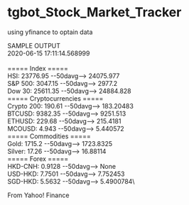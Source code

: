 # tgbot_Stock_Market_Tracker
using yfinance to optain data

SAMPLE OUTPUT\
2020-06-15 17:11:14.568999\
\
===== Index =====\
HSI: 23776.95 --50davg--> 24075.977\
S&P 500: 3047.15 --50davg--> 2977.2\
Dow 30: 25611.35 --50davg--> 24884.828\
===== Cryptocurrencies =====\
Crypto 200: 190.61 --50davg--> 183.20483\
BTCUSD: 9382.35 --50davg--> 9251.513\
ETHUSD: 229.68 --50davg--> 215.4181\
MCOUSD: 4.943 --50davg--> 5.440572\
===== Commodities =====\
Gold: 1715.2 --50davg--> 1723.8325\
Silver: 17.26 --50davg--> 16.88114\
===== Forex =====\
HKD-CNH: 0.9128 --50davg--> None\
USD-HKD: 7.7501 --50davg--> 7.752453\
SGD-HKD: 5.5632 --50davg--> 5.4900784\

From Yahoo! Finance

